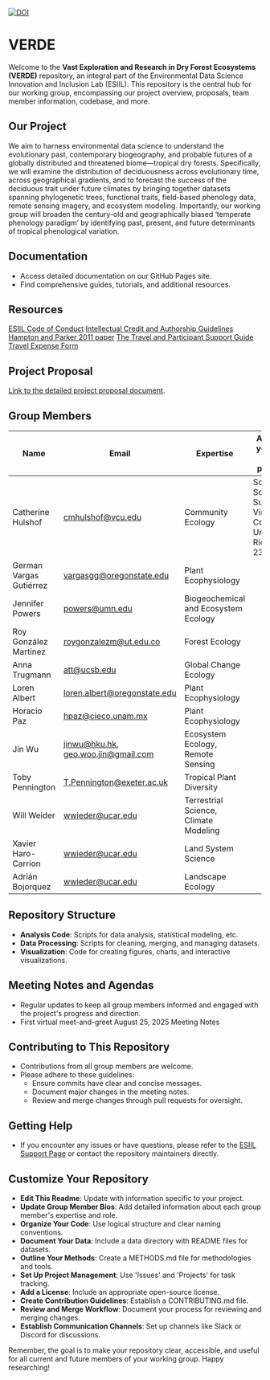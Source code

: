 [![DOI](https://zenodo.org/badge/727888683.svg)](https://zenodo.org/doi/10.5281/zenodo.11166898)

# VERDE

Welcome to the **Vast Exploration and Research in Dry Forest Ecosystems (VERDE)** repository, an integral part of the Environmental Data Science Innovation and Inclusion Lab (ESIIL). This repository is the central hub for our working group, encompassing our project overview, proposals, team member information, codebase, and more.

## Our Project
We aim to harness environmental data science to understand the evolutionary past, contemporary biogeography, and probable futures of a globally distributed and threatened biome—tropical dry forests. Specifically, we will examine the distribution of deciduousness across evolutionary time, across geographical gradients, and to forecast the success of the deciduous trait under future climates by bringing together datasets spanning phylogenetic trees, functional traits, field-based phenology data, remote sensing imagery, and ecosystem modeling. Importantly, our working group will broaden the century-old and geographically biased ‘temperate phenology paradigm’ by identifying past, present, and future determinants of tropical phenological variation.

## Documentation
- Access detailed documentation on our GitHub Pages site.
- Find comprehensive guides, tutorials, and additional resources.

## Resources
[ESIIL Code of Conduct](https://scholar.colorado.edu/concern/defaults/7p88cj207)
[Intellectual Credit and Authorship Guidelines](https://scholar.colorado.edu/concern/defaults/44558f96h)
[Hampton and Parker 2011 paper](https://academic.oup.com/bioscience/article/61/11/900/223655)
[The Travel and Participant Support Guide](https://docs.google.com/document/d/12UnyOD4PcxNR-yutJQfeop6JMpo2v_j3/edit?usp=sharing&ouid=116923712774938340817&rtpof=true&sd=true)
[Travel Expense Form](https://docs.google.com/document/d/1ZUAUxOpvFKzxQ0413pFyZR1JtHtPtzeb/edit)

## Project Proposal
[Link to the detailed project proposal document](https://github.com/CU-ESIIL/VERDE/blob/main/docs/assets/01VERDEproposal.pdf).

## Group Members
| Name | Email | Expertise | Affiliation (as you want it to appear on publications)|
| --- | --- | --- | --- |
|Catherine Hulshof |cmhulshof@vcu.edu|Community Ecology|School of Life Sciences and Sustainability, Virginia Commonwealth University, Richmond, VA, 23284, USA|
|German Vargas Gutiérrez|vargasgg@oregonstate.edu|Plant Ecophysiology|
|Jennifer Powers|powers@umn.edu|Biogeochemical and Ecosystem Ecology|
|Roy González Martínez|roygonzalezm@ut.edu.co|Forest Ecology|
|Anna Trugmann|att@ucsb.edu|Global Change Ecology|
|Loren Albert|loren.albert@oregonstate.edu|Plant Ecophysiology|
|Horacio Paz|hpaz@cieco.unam.mx|Plant Ecophysiology|
|Jin Wu|jinwu@hku.hk, geo.woo.jin@gmail.com|Ecosystem Ecology, Remote Sensing|
|Toby Pennington|T.Pennington@exeter.ac.uk|Tropical Plant Diversity|
|Will Weider|wwieder@ucar.edu|Terrestrial Science, Climate Modeling|
|Xavier Haro-Carrion|wwieder@ucar.edu|Land System Science|
|Adrián Bojorquez|wwieder@ucar.edu|Landscape Ecology|

## Repository Structure
- **Analysis Code**: Scripts for data analysis, statistical modeling, etc.
- **Data Processing**: Scripts for cleaning, merging, and managing datasets.
- **Visualization**: Code for creating figures, charts, and interactive visualizations.

## Meeting Notes and Agendas
- Regular updates to keep all group members informed and engaged with the project's progress and direction.
- First virtual meet-and-greet August 25, 2025 Meeting Notes

## Contributing to This Repository
- Contributions from all group members are welcome.
- Please adhere to these guidelines:
  - Ensure commits have clear and concise messages.
  - Document major changes in the meeting notes.
  - Review and merge changes through pull requests for oversight.

## Getting Help
- If you encounter any issues or have questions, please refer to the [ESIIL Support Page](https://esiil-support-page-url/) or contact the repository maintainers directly.

## Customize Your Repository
- **Edit This Readme**: Update with information specific to your project.
- **Update Group Member Bios**: Add detailed information about each group member's expertise and role.
- **Organize Your Code**: Use logical structure and clear naming conventions.
- **Document Your Data**: Include a data directory with README files for datasets.
- **Outline Your Methods**: Create a METHODS.md file for methodologies and tools.
- **Set Up Project Management**: Use 'Issues' and 'Projects' for task tracking.
- **Add a License**: Include an appropriate open-source license.
- **Create Contribution Guidelines**: Establish a CONTRIBUTING.md file.
- **Review and Merge Workflow**: Document your process for reviewing and merging changes.
- **Establish Communication Channels**: Set up channels like Slack or Discord for discussions.

Remember, the goal is to make your repository clear, accessible, and useful for all current and future members of your working group. Happy researching!
